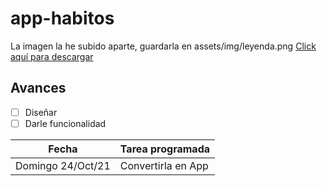 # app-habitos

La imagen la he subido aparte, guardarla en assets/img/leyenda.png [Click aquí para descargar](https://tinypng.com/web/output/8guacg58dyfmxmz944mbjurfpa50peng/leyenda.png)

## Avances
- [ ] Diseñar
- [ ] Darle funcionalidad

|Fecha|Tarea programada|
|---|---|
|Domingo 24/Oct/21|Convertirla en App|
